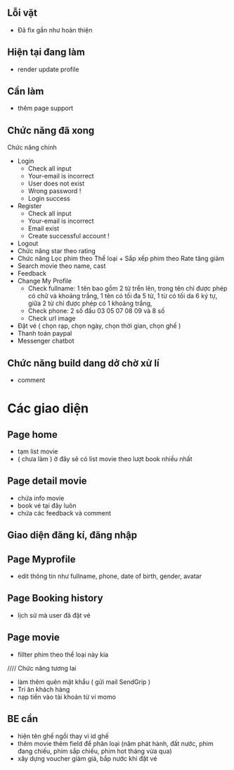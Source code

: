 ## Lỗi vặt

- Đã fix gần như hoàn thiện

## Hiện tại đang làm

- render update profile

## Cần làm

- thêm page support

## Chức năng đã xong

Chức năng chính

- Login
  - Check all input
  - Your-email is incorrect
  - User does not exist
  - Wrong password !
  - Login success
- Register
  - Check all input
  - Your-email is incorrect
  - Email exist
  - Create successful account !
- Logout
- Chức năng star theo rating
- Chức năng Lọc phim theo Thể loại + Sắp xếp phim theo Rate tăng giảm
- Search movie theo name, cast
- Feedback
- Change My Profile
  - Check fullname: 1 tên bao gồm 2 từ trển lên,
    trong tên chỉ được phép có chữ và khoảng trắng,
    1 tên có tối đa 5 từ,
    1 từ có tối da 6 ký tự,
    giữa 2 từ chỉ được phép có 1 khoảng trắng,
  - Check phone: 2 số đầu 03 05 07 08 09 và 8 số
  - Check url image
- Đặt vé ( chọn rạp, chọn ngày, chọn thời gian, chọn ghế )
- Thanh toán paypal
- Messenger chatbot

## Chức năng build dang dở chờ xử lí

- comment

# Các giao diện

## Page home

- tạm list movie
- ( chưa làm ) ở đây sẽ có list movie theo lượt book nhiều nhất

## Page detail movie

- chứa info movie
- book vé tại đây luôn
- chứa các feedback và comment

## Giao diện đăng kí, đăng nhập

## Page Myprofile

- edit thông tin như fullname, phone, date of birth, gender, avatar

## Page Booking history

- lịch sử mà user đã đặt vé

## Page movie

- fillter phim theo thể loại này kia

//// Chức năng tương lai

- làm thêm quên mật khẩu ( gửi mail SendGrip )
- Tri ân khách hàng
- nạp tiền vào tài khoản từ ví momo

## BE cần

- hiện tên ghế ngồi thay vì id ghế
- thêm movie thêm field để phân loại (năm phát hành, đất nước, phim đang chiếu, phim sắp chiếu, phim hot tháng vừa qua)
- xây dựng voucher giảm giá, bắp nước khi đặt vé

